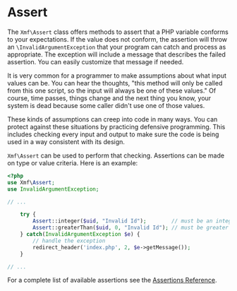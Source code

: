 # Assert

The `Xmf\Assert` class offers methods to assert that a PHP variable conforms to your expectations. If the value does not conform, the assertion will throw an `\InvalidArgumentException` that your program can catch and process as appropriate. The exception will include a message that describes the failed assertion. You can easily customize that message if needed.

It is very common for a programmer to make assumptions about what input values can be. You can hear the thoughts, "this method will only be called from this one script, so the input will always be one of these values." Of course, time passes, things change and the next thing you know, your system is dead because some caller didn't use one of those values.

These kinds of assumptions can creep into code in many ways. You can protect against these situations by practicing defensive programming. This includes checking every input and output to make sure the code is being used in a way consistent with its design.

`Xmf\Assert` can be used to perform that checking. Assertions can be made on type or value criteria. Here is an example:

```php
<?php
use Xmf\Assert;
use InvalidArgumentException;

// ...

    try {
        Assert::integer($uid, "Invalid Id");        // must be an integer
        Assert::greaterThan($uid, 0, "Invalid Id"); // must be greater than zero
    } catch(InvalidArgumentException $e) {
        // handle the exception
        redirect_header('index.php', 2, $e->getMessage());
    }

// ...
```

For a complete list of available assertions see the [Assertions Reference](assertions.md).

